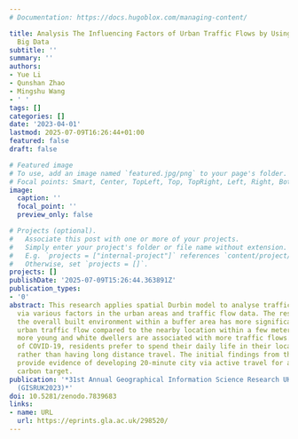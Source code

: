 ```yaml
---
# Documentation: https://docs.hugoblox.com/managing-content/

title: Analysis The Influencing Factors of Urban Traffic Flows by Using Emerging Urban
  Big Data
subtitle: ''
summary: ''
authors:
- Yue Li
- Qunshan Zhao
- Mingshu Wang
- ' '
tags: []
categories: []
date: '2023-04-01'
lastmod: 2025-07-09T16:26:44+01:00
featured: false
draft: false

# Featured image
# To use, add an image named `featured.jpg/png` to your page's folder.
# Focal points: Smart, Center, TopLeft, Top, TopRight, Left, Right, BottomLeft, Bottom, BottomRight.
image:
  caption: ''
  focal_point: ''
  preview_only: false

# Projects (optional).
#   Associate this post with one or more of your projects.
#   Simply enter your project's folder or file name without extension.
#   E.g. `projects = ["internal-project"]` references `content/project/deep-learning/index.md`.
#   Otherwise, set `projects = []`.
projects: []
publishDate: '2025-07-09T15:26:44.363891Z'
publication_types:
- '0'
abstract: This research applies spatial Durbin model to analyse traffic flow distributions
  via various factors in the urban areas and traffic flow data. The results show that
  the overall built environment within a buffer area has more significant impact on
  urban traffic flow compared to the nearby location within a few meters. Areas with
  more young and white dwellers are associated with more traffic flows. With the influence
  of COVID-19, residents prefer to spend their daily life in their local neighborhood
  rather than having long distance travel. The initial findings from this research
  provide evidence of developing 20-minute city via active travel for achieving net-zero
  carbon target.
publication: '*31st Annual Geographical Information Science Research UK Conference
  (GISRUK2023)*'
doi: 10.5281/zenodo.7839683
links:
- name: URL
  url: https://eprints.gla.ac.uk/298520/
---
```

